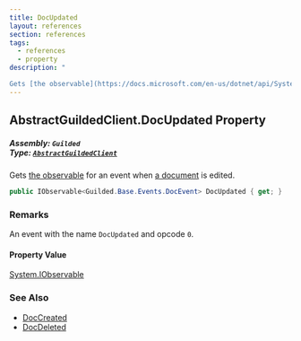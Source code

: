 ```yaml
---
title: DocUpdated
layout: references
section: references
tags:
  - references
  - property
description: "

Gets [the observable](https://docs.microsoft.com/en-us/dotnet/api/System.IObservable-1 'System.IObservable`1') for an event when [a document](Doc 'Guilded.Base.Content.Doc') is edited."
---
```


## AbstractGuildedClient.DocUpdated Property
##### **Assembly:** `Guilded`<br/>**Type:** [`AbstractGuildedClient`](AbstractGuildedClient 'Guilded.AbstractGuildedClient')

Gets [the observable](https://docs.microsoft.com/en-us/dotnet/api/System.IObservable-1 'System.IObservable`1') for an event when [a document](Doc 'Guilded.Base.Content.Doc') is edited.

```csharp
public IObservable<Guilded.Base.Events.DocEvent> DocUpdated { get; }
```

### Remarks
  
An event with the name `DocUpdated` and opcode `0`.

#### Property Value
[System.IObservable](https://docs.microsoft.com/en-us/dotnet/api/System.IObservable 'System.IObservable')

### See Also
- [DocCreated](AbstractGuildedClient.DocCreated 'Guilded.AbstractGuildedClient.DocCreated')
- [DocDeleted](AbstractGuildedClient.DocDeleted 'Guilded.AbstractGuildedClient.DocDeleted')